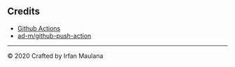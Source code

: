## Credits

- [Github Actions](https://github.com/features/actions)
- [ad-m/github-push-action](https://github.com/ad-m/github-push-action)

---

© 2020 Crafted by Irfan Maulana

